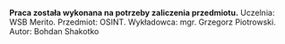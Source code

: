 **Praca została wykonana na potrzeby zaliczenia przedmiotu.** 
Uczelnia: WSB Merito.
Przedmiot: OSINT.
Wykładowca: mgr. Grzegorz Piotrowski. 
Autor: Bohdan Shakotko
